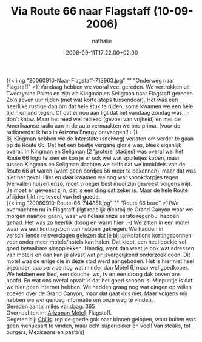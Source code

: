 ﻿---
title: Via Route 66 naar Flagstaff (10-09-2006)
author: nathalie
type: post
date: 2006-09-11T17:22:00+02:00
url: /weblog/2006/09/11/via-route-66-naar-flagstaff-10-09-2006/
commentFolder: 2006-09-11-via-route-66-naar-flagstaff-10-09-2006
categories:
- Vakantie
tags:
- Amerika
- westkust
resources:
- src: 20060910-Naar-Flagstaff-713963.jpg
  title: Onderweg naar Flagstaff
- src: 20060910-Route-66-744851.jpg
  title: Route 66 bord

---
{{< img "20060910-Naar-Flagstaff-713963.jpg" ""  "Onderweg naar Flagstaff" >}}Vandaag hebben we vooral veel gereden. We vertrokken uit Twentynine Palms en zijn via Kingman en Seligman naar Flagstaff gereden. Zo’n zeven uur rijden (met wat korte stops tussendoor). Het was een heerlijke rustige dag om dat hele stuk te rijden; soms kwamen we een hele tijd niemand tegen. Of dat er nou aan ligt dat het vandaag zondag was… i don’t know. Maar het reed wel relaxed (gevoel van vrijheid) en met de Amerikaanse radio aan in de auto vermaakten we ons prima. (voor de radionerds: ik heb in Arizona Energy ontvangen!! :-))  
Bij Kingman hebben we de Interstate (snelweg) verlaten om verder te gaan op de Route 66. Dat het een beetje vergane glorie was, bleek eigenlijk overal. In Kingman en Seligman (2 ‘grotere’ stadjes) was overal wel het Route 66 logo te zien en kon je er ook wel wat spulletjes kopen, maar tussen Kingman en Seligman dachten we zelfs dat we inmiddels van de Route 66 af waren (want geen bordjes 66 meer te bekennen), maar dat was niet het geval. Hier en daar kwamen we nog wat spookdorpjes tegen (vervallen huizen enzo, moet vroeger best mooi zijn geweest volgens mij).  Je moet er geweest zijn, dat is een ding dat zeker is. Maar de hele Route afrijden lijkt me teveel van het goede.  
{{< img "20060910-Route-66-744851.jpg" ""  "Route 66 bord" >}}We overnachten nu in Flagstaff (ligt redelijk dichtbij de Grand Canyon waar we morgen naartoe gaan), waar we helaas onze eerste regenbui hebben gehad. Het was zo heerlijk droog en warm hier! ;-) We zitten in een motel waar we een kortingsbon van hebben gekregen. We hadden in verschillende reisverslagen gelezen dat je bij tankstations kortingsbonnen voor onder meer motels/hotels kan halen. Dat klopt, een heel boekje vol goed betaalbare slaapplekken. Handig, want dan weet je ook wat adressen van motels en dan kan je alvast wat prijsvergelijkend onderzoek doen. Dit motel was de enige die in deze stad werd aangeboden. Het is hier niet heel bijzonder, qua service nog wat minder dan Motel 6, maar wel goedkoper. We hebben een bed, een douche, wc, tv en een droog dak boven ons hoofd. En wat ons overal opvalt is dat het goed schoon is! Minpuntje is dat we hier geen internet hebben. We hadden graag nog wat dingen op willen zoeken over de Grand Canyon, maar dat gaat dus niet. Maar volgens mij hebben we wel genoeg informatie om onze weg te vinden.  
Gereden aantal miles vandaag: 365  
Overnachten in: [Arizonan Motel](http://www.arizonamotel.com), Flagstaff.  
Gegeten bij:  [Chilis](http://www.chilis.com/). (op de goede gok naar binnen gelopen, want buiten was geen menukaart te vinden, maar echt superlekker en veel! Van steaks, tot burgers, Mexicaans en pasta’s)
